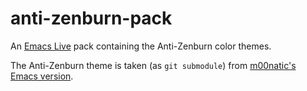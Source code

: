 # anti-zenburn-pack

An [Emacs Live](http://overtone.github.io/emacs-live/) pack containing the Anti-Zenburn color themes.

The Anti-Zenburn theme is taken (as `git submodule`) from [m00natic's Emacs version](https://github.com/m00natic/anti-zenburn-theme).
